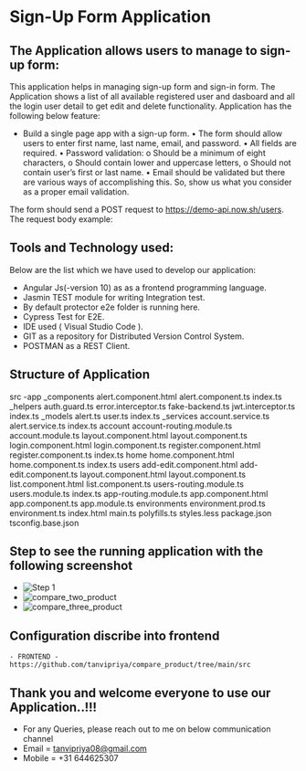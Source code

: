 # Sign-Up Form Application 

## The Application allows users to manage to sign-up form:

This application helps in managing sign-up form and sign-in form.
The Application shows a list of all available registered user and dasboard and all the login user detail to get edit and delete functionality.
Application has the following below feature:

- Build a single page app with a sign-up form.
• The form should allow users to enter first name, last name, email, and password.
• All fields are required.
• Password validation:
    o Should be a minimum of eight characters,
    o Should contain lower and uppercase letters,
    o Should not contain user’s first or last name.
• Email should be validated but there are various ways of accomplishing this. So, show us what
you consider as a proper email validation.

The form should send a POST request to https://demo-api.now.sh/users. The request body
example:

## Tools and Technology used:
Below are the list which we have used to develop our application:
- Angular Js(-version 10) as as a frontend programming language.
- Jasmin TEST module for writing Integration test.
- By default protector e2e folder is running here.
- Cypress Test for E2E.
- IDE used ( Visual Studio Code ).
- GIT as a repository for Distributed Version Control System.
- POSTMAN as a REST Client.

## Structure of Application
src
    -app
        _components
                alert.component.html
                alert.component.ts
                index.ts
        _helpers
                auth.guard.ts
                error.interceptor.ts
                fake-backend.ts
                jwt.interceptor.ts
                index.ts
        _models
                alert.ts
                user.ts
                index.ts
        _services
                account.service.ts
                alert.service.ts
                index.ts
        account
                account-routing.module.ts
                account.module.ts
                layout.component.html
                layout.component.ts
                login.component.html
                login.component.ts
                register.component.html
                register.component.ts
                index.ts
        home
                home.component.html
                home.component.ts
                index.ts
        users
                add-edit.component.html
                add-edit.component.ts
                layout.component.html
                layout.component.ts
                list.component.html
                list.component.ts
                users-routing.module.ts
                users.module.ts
                index.ts
        app-routing.module.ts
        app.component.html
        app.component.ts
        app.module.ts
    environments
    environment.prod.ts
    environment.ts
index.html
main.ts
polyfills.ts
styles.less
package.json
tsconfig.base.json

## Step to see the running application with the following screenshot

- ![Step 1](https://github.com/tanvipriya/compare_product/blob/main/screenshot/Step1.png?raw=true "After run npm install")
- ![compare_two_product](https://github.com/tanvipriya/compare_product/blob/main/screenshot/compare_two_product.png?raw=true "Click on Compare two product")
- ![compare_three_product](https://github.com/tanvipriya/compare_product/blob/main/screenshot/compare_three_product.png?raw=true "Click on Compare three product")

## Configuration discribe into frontend
```
- FRONTEND - https://github.com/tanvipriya/compare_product/tree/main/src
```


## Thank you and welcome everyone to use our Application..!!!

- For any Queries, please reach out to me on below communication channel
- Email = tanvipriya08@gmail.com
- Mobile = +31 644625307
